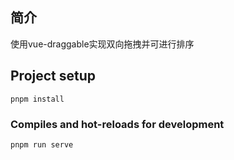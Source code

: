## 简介
使用vue-draggable实现双向拖拽并可进行排序

## Project setup

```
pnpm install
```

### Compiles and hot-reloads for development

```
pnpm run serve
```

